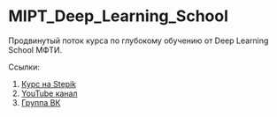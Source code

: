 # MIPT_Deep_Learning_School
Продвинутый поток курса по глубокому обучению от Deep Learning School МФТИ.

Ссылки:
1) [Курс на Stepik](https://stepik.org/course/57457)
2) [YouTube канал](https://www.youtube.com/channel/UCFTNoZYjkg-3LZTHrHfV1nQ) 
3) [Группа ВК](https://vk.com/dlschool_mipt)
